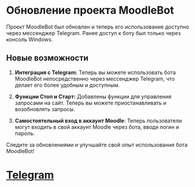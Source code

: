 

# Обновление проекта MoodleBot

Проект MoodleBot был обновлен и теперь его использование доступно через мессенджер Telegram. Ранее доступ к боту был только через консоль Windows.

## Новые возможности

1. **Интеграция с Telegram:** Теперь вы можете использовать бота MoodleBot непосредственно через мессенджер Telegram, что делает его более удобным и доступным.

2. **Функции Стоп и Старт:** Добавлены функции для управления запросами на сайт. Теперь вы можете приостанавливать и возобновлять запросы.

3. **Самостоятельный вход в аккаунт Moodle**:  Теперь пользователи могут входить в свой аккаунт Moodle через бота, вводя логин и пароль.


Следите за обновлениями и улучшайте свой опыт использования бота MoodleBot!

# [Telegram](https://t.me/+sQ8W9AEOarBkZWYy)


